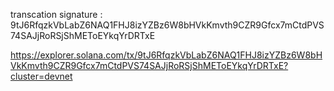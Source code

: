 transcation signature : 9tJ6RfqzkVbLabZ6NAQ1FHJ8izYZBz6W8bHVkKmvth9CZR9Gfcx7mCtdPVS74SAJjRoRSjShMEToEYkqYrDRTxE

https://explorer.solana.com/tx/9tJ6RfqzkVbLabZ6NAQ1FHJ8izYZBz6W8bHVkKmvth9CZR9Gfcx7mCtdPVS74SAJjRoRSjShMEToEYkqYrDRTxE?cluster=devnet
